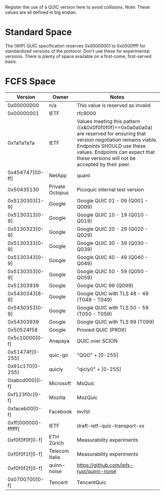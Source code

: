 Register the use of a QUIC version here to avoid collisions. Note: These values are all defined in big endian.

# Standard Space

The (WIP) QUIC specification reserves 0x00000001 to 0x0000ffff for standardized versions of the protocol. Don't use these for experimental versions. There is plenty of space available on a first-come, first-served basis.

# FCFS Space

| Version | Owner | Notes |
|---------|-------|-------|
| 0x00000000 | n/a | This value is reserved as invalid |
| 0x00000001 | IETF | rfc9000 |
| 0x?a?a?a?a | IETF | Values meeting this pattern ((x&0x0f0f0f0f)==0x0a0a0a0a) are reserved for ensuring that version negotiation remains viable.  Endpoints SHOULD use these values.  Endpoints can expect that these versions will not be accepted by their peer. |
| 0x454747[00-ff]| NetApp | quant | 
| 0x50435130     | Private Octopus | Picoquic internal test version | 
| 0x5130303[1-9] | Google | Google QUIC 01 - 09 (Q001 - Q009) |
| 0x5130313[0-9] | Google | Google QUIC 10 - 19 (Q010 - Q019) |
| 0x5130323[0-9] | Google | Google QUIC 20 - 29 (Q020 - Q029) |
| 0x5130333[0-9] | Google | Google QUIC 30 - 39 (Q030 - Q039) |
| 0x5130343[0-9] | Google | Google QUIC 40 - 49 (Q040 - Q049) |
| 0x5130353[0-9] | Google | Google QUIC 50 - 59 (Q050 - Q059) |
| 0x51303939 | Google | Google QUIC 99 (Q099) |
| 0x5430343[8-9] | Google | Google QUIC with TLS 48 - 49 (T048 - T049) |
| 0x5430353[0-9] | Google | Google QUIC with TLS 50 - 59 (T050 - T059) |
| 0x54303939 | Google | Google QUIC with TLS 99 (T099) |
| 0x50524f58 | Google | Proxied QUIC (PROX) |
| 0x5c10000[0-f] | Anapaya | QUIC over SCION |
| 0x51474f[0-255] | quic-go | "QGO" + [0-255]
| 0x91c170[0-255] | quicly | "qicly0" + [0-255] |
| 0xabcd000[0-f] | Microsoft | MsQuic |
| 0xf123f0c[0-f] | Mozilla | MozQuic |
| 0xfaceb00[0-f] | Facebook | mvfst |
| 0xff[000000-ffffff] | IETF | draft-ietf-quic-transport-xx |
| 0xf0f0f0f[0-f] | ETH Zürich | Measurability experiments |
| 0xf0f0f1f[0-f] | Telecom Italia | Measurability experiments |
| 0xf0f0f2f[0-f] | quinn-noise | https://github.com/ipfs-rust/quinn-noise |
| 0x0700700[0-f] | Tencent | TencentQuic |